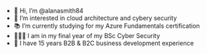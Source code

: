 - 👋 Hi, I’m @alanasmith84
- 👀 I’m interested in cloud architecture and cybery security
- 📚 I’m currently studying for my Azure Fundamentals certification
- 👩🏼‍🎓 I am in my final year of my BSc Cyber Security
- 🧠 I have 15 years B2B & B2C business development experience


<!---
alanasmith84/alanasmith84 is a ✨ special ✨ repository because its `README.md` (this file) appears on your GitHub profile.
You can click the Preview link to take a look at your changes.
--->
